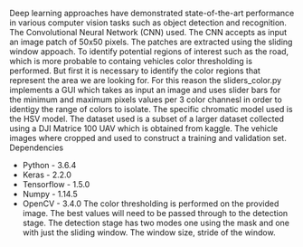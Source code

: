 Deep learning approaches have demonstrated state-of-the-art performance in various computer vision tasks such as object detection and recognition.
The Convolutional Neural Network (CNN) used. The CNN accepts as input an image patch of 50x50 pixels. The patches are extracted using the sliding window appoach.
To identify potential regions of interest such as the road, which is more probable to containg vehicles color thresholding is performed. But first it is necessary to identify the color regions that represent the area we are looking for. For this reason the sliders_color.py implements a GUI which takes as input an image and uses slider bars for the minimum and maximum pixels values per 3 color channesl in order to identigy the range of colors to isolate. The specific chromatic model used is the HSV model.
The dataset used is a subset of a larger dataset collected using a DJI Matrice 100 UAV which is obtained from kaggle. The vehicle images where cropped and used to construct a training and validation set.
Dependencies
- Python - 3.6.4
- Keras - 2.2.0
- Tensorflow - 1.5.0
- Numpy - 1.14.5
- OpenCV - 3.4.0
The color thresholding is performed on the provided image. The best values will need to be passed through to the detection stage. The detection stage has two modes one using the mask and one with just the sliding window. The window size, stride of the window. 
